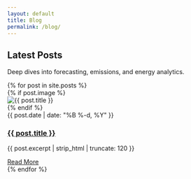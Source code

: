 ```yaml
---
layout: default
title: Blog
permalink: /blog/
---
```


<section class="page-header blog-header">
  <h1>Latest Posts</h1>
  <p>Deep dives into forecasting, emissions, and energy analytics.</p>
</section>

<section class="blog">
  <div class="container blog-grid">
    {% for post in site.posts %}
    <div class="blog-card">
      {% if post.image %}
        <div class="blog-image">
          <img src="{{ post.image | relative_url }}" alt="{{ post.title }}" class="blog-featured-image">
        </div>
      {% endif %}
      <div class="blog-content">
        <div class="blog-date">{{ post.date | date: "%B %-d, %Y" }}</div>
        <h3><a href="{{ post.url | relative_url }}">{{ post.title }}</a></h3>
        <p>{{ post.excerpt | strip_html | truncate: 120 }}</p>
        <a href="{{ post.url | relative_url }}" class="btn btn-primary">Read More</a>
      </div>
    </div>
    {% endfor %}
  </div>
</section>